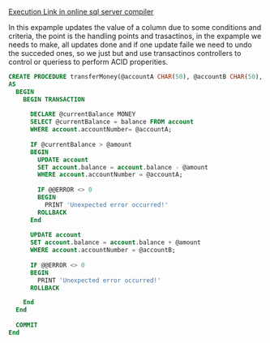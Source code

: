 [Execution Link in online sql server compiler](https://onecompiler.com/sqlserver/3z8vryapu)


In this expample updates the value of a column due to some conditions and criteria, the point is the handling points and trasactinos, in the expample we needs to make, all updates done and if one update faile we need to undo the succeded ones, so we just but and use transactinos controllers to control or queriess to perform ACID properities.

```sql 
CREATE PROCEDURE transferMoney(@accountA CHAR(50), @accountB CHAR(50), @amount MONEY)
AS
  BEGIN 
    BEGIN TRANSACTION
    
      DECLARE @currentBalance MONEY
      SELECT @currentBalance = balance FROM account 
      WHERE account.accountNumber= @accountA;
      
      IF @currentBalance > @amount
      BEGIN
        UPDATE account
        SET account.balance = account.balance - @amount 
        WHERE account.accountNumber = @accountA;
        
        IF @@ERROR <> 0
        BEGIN
          PRINT 'Unexpected error occurred!'
        ROLLBACK
      End
      
      UPDATE account 
      SET account.balance = account.balance + @amount 
      WHERE account.accountNumber = @accountB;
      
      IF @@ERROR <> 0
      BEGIN
        PRINT 'Unexpected error occurred!'
      ROLLBACK

    End
  End
  
  COMMIT 
End
```

